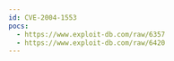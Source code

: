```yaml
---
id: CVE-2004-1553
pocs:
  - https://www.exploit-db.com/raw/6357
  - https://www.exploit-db.com/raw/6420
---
```

